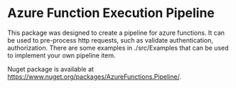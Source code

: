 # Azure Function Execution Pipeline

This package was designed to create a pipeline for azure functions. It can be used to pre-process http requests, such as validate authentication, authorization.
There are some examples in ./src/Examples that can be used to implement your own pipeline item.

Nuget package is available at https://www.nuget.org/packages/AzureFunctions.Pipeline/.
